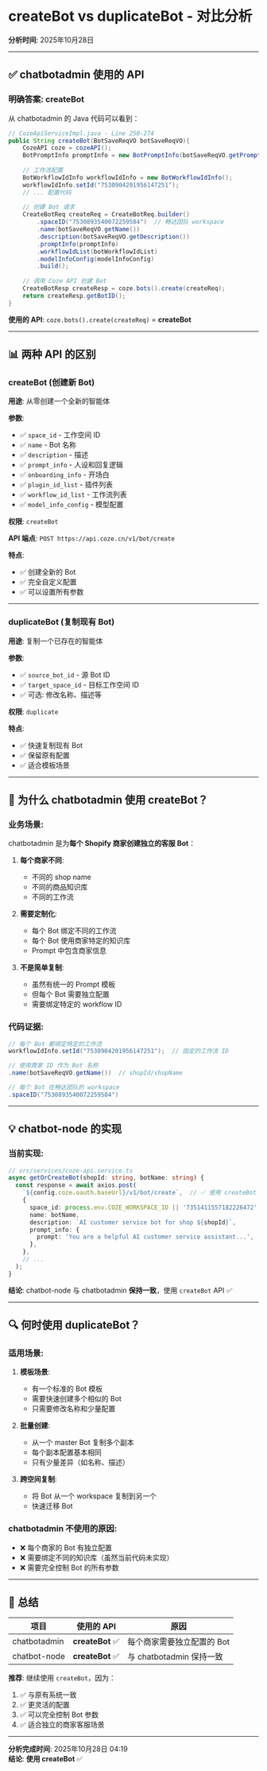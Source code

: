 # createBot vs duplicateBot - 对比分析

**分析时间**: 2025年10月28日

---

## ✅ chatbotadmin 使用的 API

### 明确答案: **createBot**

从 chatbotadmin 的 Java 代码可以看到：

```java
// CozeApiServiceImpl.java - Line 250-274
public String createBot(BotSaveReqVO botSaveReqVO){
    CozeAPI coze = cozeAPI();
    BotPromptInfo promptInfo = new BotPromptInfo(botSaveReqVO.getPromptInfo());
    
    // 工作流配置
    BotWorkflowIdInfo workflowIdInfo = new BotWorkflowIdInfo();
    workflowIdInfo.setId("7530904201956147251");
    // ... 配置代码
    
    // 创建 Bot 请求
    CreateBotReq createReq = CreateBotReq.builder()
        .spaceID("7530893540072259584")  // 畅达团队 workspace
        .name(botSaveReqVO.getName())
        .description(botSaveReqVO.getDescription())
        .promptInfo(promptInfo)
        .workflowIdList(botWorkflowIdList)
        .modelInfoConfig(modelInfoConfig)
        .build();
        
    // 调用 Coze API 创建 Bot
    CreateBotResp createResp = coze.bots().create(createReq);
    return createResp.getBotID();
}
```

**使用的 API**: `coze.bots().create(createReq)` = **createBot**

---

## 📊 两种 API 的区别

### createBot (创建新 Bot)

**用途**: 从零创建一个全新的智能体

**参数**:
- ✅ `space_id` - 工作空间 ID
- ✅ `name` - Bot 名称
- ✅ `description` - 描述
- ✅ `prompt_info` - 人设和回复逻辑
- ✅ `onboarding_info` - 开场白
- ✅ `plugin_id_list` - 插件列表
- ✅ `workflow_id_list` - 工作流列表
- ✅ `model_info_config` - 模型配置

**权限**: `createBot`

**API 端点**: `POST https://api.coze.cn/v1/bot/create`

**特点**:
- ✅ 创建全新的 Bot
- ✅ 完全自定义配置
- ✅ 可以设置所有参数

---

### duplicateBot (复制现有 Bot)

**用途**: 复制一个已存在的智能体

**参数**:
- ✅ `source_bot_id` - 源 Bot ID
- ✅ `target_space_id` - 目标工作空间 ID
- ✅ 可选: 修改名称、描述等

**权限**: `duplicate`

**特点**:
- ✅ 快速复制现有 Bot
- ✅ 保留原有配置
- ✅ 适合模板场景

---

## 🎯 为什么 chatbotadmin 使用 createBot？

### 业务场景:

chatbotadmin 是为**每个 Shopify 商家创建独立的客服 Bot**：

1. **每个商家不同**:
   - 不同的 shop name
   - 不同的商品知识库
   - 不同的工作流

2. **需要定制化**:
   - 每个 Bot 绑定不同的工作流
   - 每个 Bot 使用商家特定的知识库
   - Prompt 中包含商家信息

3. **不是简单复制**:
   - 虽然有统一的 Prompt 模板
   - 但每个 Bot 需要独立配置
   - 需要绑定特定的 workflow ID

### 代码证据:

```java
// 每个 Bot 都绑定特定的工作流
workflowIdInfo.setId("7530904201956147251");  // 固定的工作流 ID

// 使用商家 ID 作为 Bot 名称
.name(botSaveReqVO.getName())  // shopId/shopName

// 每个 Bot 在畅达团队的 workspace
.spaceID("7530893540072259584")
```

---

## 💡 chatbot-node 的实现

### 当前实现:

```typescript
// src/services/coze-api.service.ts
async getOrCreateBot(shopId: string, botName: string) {
  const response = await axios.post(
    `${config.coze.oauth.baseUrl}/v1/bot/create`,  // ✅ 使用 createBot
    {
      space_id: process.env.COZE_WORKSPACE_ID || '7351411557182226472',
      name: botName,
      description: `AI customer service bot for shop ${shopId}`,
      prompt_info: {
        prompt: 'You are a helpful AI customer service assistant...',
      },
    },
    // ...
  );
}
```

**结论**: chatbot-node 与 chatbotadmin **保持一致**，使用 `createBot` API ✅

---

## 🔍 何时使用 duplicateBot？

### 适用场景:

1. **模板场景**:
   - 有一个标准的 Bot 模板
   - 需要快速创建多个相似的 Bot
   - 只需要修改名称和少量配置

2. **批量创建**:
   - 从一个 master Bot 复制多个副本
   - 每个副本配置基本相同
   - 只有少量差异（如名称、描述）

3. **跨空间复制**:
   - 将 Bot 从一个 workspace 复制到另一个
   - 快速迁移 Bot

### chatbotadmin 不使用的原因:

- ❌ 每个商家的 Bot 有独立配置
- ❌ 需要绑定不同的知识库（虽然当前代码未实现）
- ❌ 需要完全控制 Bot 的所有参数

---

## 📝 总结

| 项目 | 使用的 API | 原因 |
|------|-----------|------|
| chatbotadmin | **createBot** ✅ | 每个商家需要独立配置的 Bot |
| chatbot-node | **createBot** ✅ | 与 chatbotadmin 保持一致 |

**推荐**: 继续使用 `createBot`，因为：
1. ✅ 与原有系统一致
2. ✅ 更灵活的配置
3. ✅ 可以完全控制 Bot 参数
4. ✅ 适合独立的商家客服场景

---

**分析完成时间**: 2025年10月28日 04:19  
**结论**: **使用 createBot** ✅
